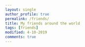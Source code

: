 ```yaml
---
layout: single
author_profile: true
permalink: /friends/
title: My friends around the world
tags: [friends]
modified: 4-10-2019
comments: true
---
```


<!-- ### همکلاسی‌ها
* [علی حسینی](http://alihosseini.github.io)
* بهداد محمدی
* حسن داریان -->



